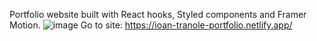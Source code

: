 Portfolio website built with React hooks, Styled components and Framer Motion. 
![image](https://user-images.githubusercontent.com/54624217/113911926-75c98700-97d2-11eb-80ab-2955f5f5a0c7.png)
Go to site: https://ioan-tranole-portfolio.netlify.app/

